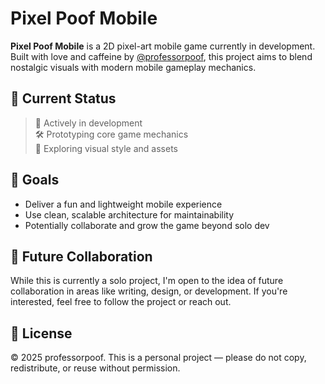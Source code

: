 # Pixel Poof Mobile

**Pixel Poof Mobile** is a 2D pixel-art mobile game currently in development.  
Built with love and caffeine by [@professorpoof](https://github.com/professorpoof), this project aims to blend nostalgic visuals with modern mobile gameplay mechanics.

## 🧪 Current Status
> 🚧 Actively in development  
> 🛠️ Prototyping core game mechanics  
> 🎨 Exploring visual style and assets

## 🎯 Goals
- Deliver a fun and lightweight mobile experience
- Use clean, scalable architecture for maintainability
- Potentially collaborate and grow the game beyond solo dev

## 🤝 Future Collaboration
While this is currently a solo project, I'm open to the idea of future collaboration in areas like writing, design, or development. If you're interested, feel free to follow the project or reach out.

## 📜 License
© 2025 professorpoof. This is a personal project — please do not copy, redistribute, or reuse without permission.
